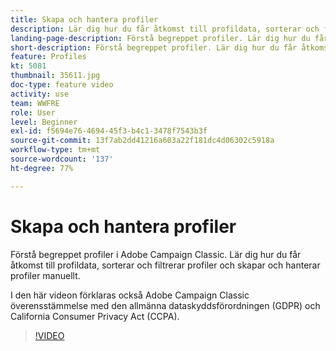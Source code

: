 ```yaml
---
title: Skapa och hantera profiler
description: Lär dig hur du får åtkomst till profildata, sorterar och filtrerar profiler samt skapar och hanterar profiler manuellt. Förstå efterlevnad av den allmänna dataskyddsförordningen (GDPR) och California Consumer Privacy Act (CCPA).
landing-page-description: Förstå begreppet profiler. Lär dig hur du får åtkomst till profildata, sorterar och filtrerar profiler och skapar och hanterar profiler manuellt. Lär dig mer om GDPR och CCPA.
short-description: Förstå begreppet profiler. Lär dig hur du får åtkomst till profildata, sorterar och filtrerar profiler och skapar och hanterar profiler manuellt. Lär dig mer om GDPR och CCPA.
feature: Profiles
kt: 5081
thumbnail: 35611.jpg
doc-type: feature video
activity: use
team: WWFRE
role: User
level: Beginner
exl-id: f5694e76-4694-45f3-b4c1-3478f7543b3f
source-git-commit: 13f7ab2dd41216a603a22f181dc4d06302c5918a
workflow-type: tm+mt
source-wordcount: '137'
ht-degree: 77%

---
```


# Skapa och hantera profiler

Förstå begreppet profiler i Adobe Campaign Classic. Lär dig hur du får åtkomst till profildata, sorterar och filtrerar profiler och skapar och hanterar profiler manuellt.

I den här videon förklaras också Adobe Campaign Classic överensstämmelse med den allmänna dataskyddsförordningen (GDPR) och California Consumer Privacy Act (CCPA).

>[!VIDEO](https://video.tv.adobe.com/v/35611?quality=12&learn=on)

